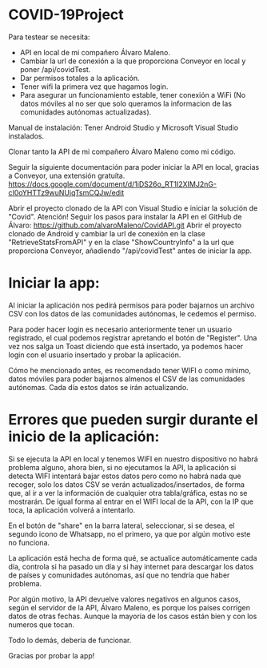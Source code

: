 # COVID-19Project

Para testear se necesita:
- API en local de mi compañero Álvaro Maleno.
- Cambiar la url de conexión a la que proporciona Conveyor en local y poner /api/covidTest.
- Dar permisos totales a la aplicación.
- Tener wifi la primera vez que hagamos login.
- Para asegurar un funcionamiento estable, tener conexión a WiFi (No datos móviles al no ser que solo queramos la informacion de las comunidades autónomas actualizadas).

Manual de instalación:
Tener Android Studio y Microsoft Visual Studio instalados.

Clonar tanto la API de mi compañero Álvaro Maleno como mi código.

Seguir la siguiente documentación para poder iniciar la API en local, gracias a Conveyor, una extensión gratuíta.
https://docs.google.com/document/d/1iDS26o_RT1I2XIMJ2nG-cI0oYHTTz9wuNUjqTsmCQJw/edit

Abrir el proyecto clonado de la API con Visual Studio e iniciar la solución de "Covid". Atención! Seguir los pasos para instalar la API en el GitHub de Álvaro: https://github.com/alvaroMaleno/CovidAPI.git
Abrir el proyecto clonado de Android y cambiar la url de conexión en la clase "RetrieveStatsFromAPI" y en la clase "ShowCountryInfo" a la url que proporciona Conveyor, añadiendo "/api/covidTest" antes de iniciar la app.

# Iniciar la app:

Al iniciar la aplicación nos pedirá permisos para poder bajarnos un archivo CSV con los datos de las comunidades autónomas, le cedemos el permiso.

Para poder hacer login es necesario anteriormente tener un usuario registrado, el cual podemos registrar apretando el botón de "Register". Una vez nos salga un Toast diciendo que está insertado, ya podemos hacer login con el usuario insertado y probar la aplicación.

Cómo he mencionado antes, es recomendado tener WIFI o como mínimo, datos móviles para poder bajarnos almenos el CSV de las comunidades autónomas. Cada día estos datos se irán actualizando.

# Errores que pueden surgir durante el inicio de la aplicación:

Si se ejecuta la API en local y tenemos WIFI en nuestro dispositivo no habrá problema alguno, ahora bien, si no ejecutamos la API, la aplicación si detecta WIFI intentará bajar estos datos pero como no habrá nada que recoger, solo los datos CSV se verán actualizados/insertados, de forma que, al ir a ver la información de cualquier otra tabla/gráfica, estas no se mostrarán.
De igual forma al entrar en el WIFI local de la API, con la IP que toca, la aplicación volverá a intentarlo.

En el botón de "share" en la barra lateral, seleccionar, si se desea, el segundo icono de Whatsapp, no el primero, ya que por algún motivo este no funciona.

La aplicación está hecha de forma qué, se actualice automáticamente cada día, controla si ha pasado un día y si hay internet para descargar los datos de países y comunidades autónomas, así que no tendría que haber problema.

Por algún motivo, la API devuelve valores negativos en algunos casos, según el servidor de la API, Álvaro Maleno, es porque los países corrigen datos de otras fechas. Aunque la mayoría de los casos están bien y con los numeros que tocan.

Todo lo demás, debería de funcionar.

Gracias por probar la app!


